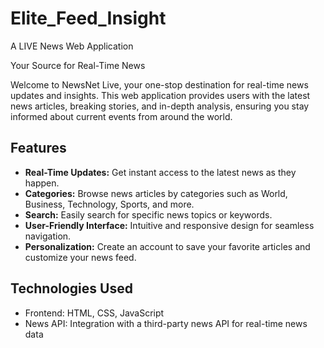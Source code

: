  # Elite_Feed_Insight 
 A LIVE News Web Application

 Your Source for Real-Time News

 Welcome to NewsNet Live, your one-stop destination for real-time news updates and insights. This web application provides users with the latest news articles, breaking stories, and in-depth analysis, ensuring you stay informed about current events from around the world.

## Features

- **Real-Time Updates:** Get instant access to the latest news as they happen.
- **Categories:** Browse news articles by categories such as World, Business, Technology, Sports, and more.
- **Search:** Easily search for specific news topics or keywords.
- **User-Friendly Interface:** Intuitive and responsive design for seamless navigation.
- **Personalization:** Create an account to save your favorite articles and customize your news feed.

## Technologies Used

- Frontend: HTML, CSS, JavaScript
- News API: Integration with a third-party news API for real-time news data
